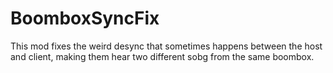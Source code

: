 # BoomboxSyncFix
This mod fixes the weird desync that sometimes happens between the host and client, making them hear two different sobg from the same boombox.
